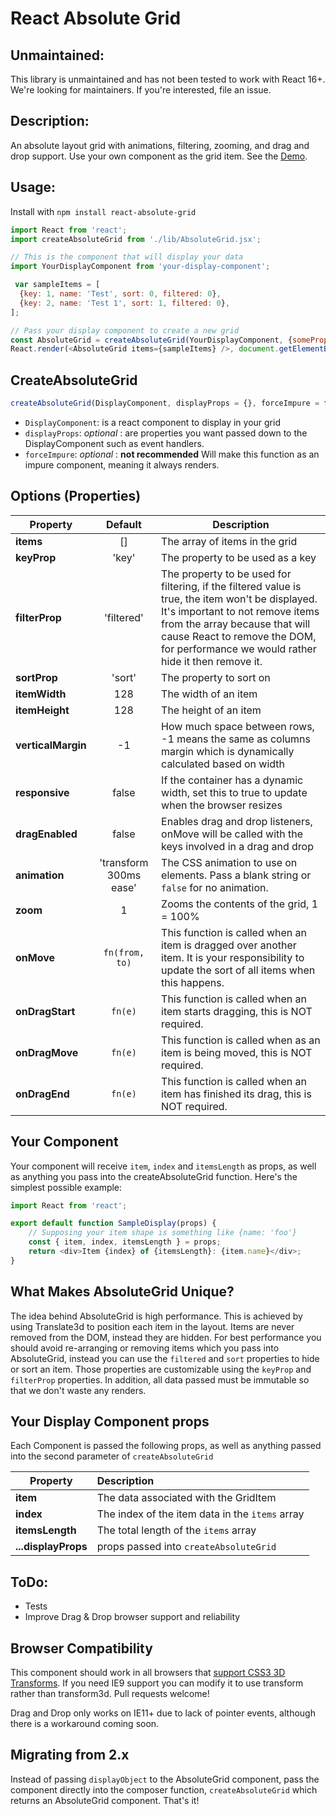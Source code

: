 React Absolute Grid
===================

Unmaintained:
-----
This library is unmaintained and has not been tested to work with React 16+. We're looking for maintainers. If you're interested, file an issue.

Description:
------

An absolute layout grid with animations, filtering, zooming, and drag and drop support. Use your own component as the grid item. See the [Demo](http://jrowny.github.io/react-absolute-grid/demo/).

Usage:
------

Install with `npm install react-absolute-grid`

```javascript
import React from 'react';
import createAbsoluteGrid from './lib/AbsoluteGrid.jsx';

// This is the component that will display your data
import YourDisplayComponent from 'your-display-component';

 var sampleItems = [
  {key: 1, name: 'Test', sort: 0, filtered: 0},
  {key: 2, name: 'Test 1', sort: 1, filtered: 0},
];

// Pass your display component to create a new grid
const AbsoluteGrid = createAbsoluteGrid(YourDisplayComponent, {someProp: 'my component needs this'});
React.render(<AbsoluteGrid items={sampleItems} />, document.getElementById('Container'));
```

CreateAbsoluteGrid
------
```javascript
createAbsoluteGrid(DisplayComponent, displayProps = {}, forceImpure = false)
```
 
 * `DisplayComponent`: is a react component to display in your grid
 * `displayProps`: *optional* : are properties you want passed down to the DisplayComponent such as event handlers. 
 * `forceImpure`: *optional* : **not recommended** Will make this function as an impure component, meaning it always renders. 

Options (Properties)
------
| Property | Default | Description |
|---|:---:|---|
| **items** | [] | The array of items in the grid |
| **keyProp** | 'key' | The property to be used as a key  |
| **filterProp** | 'filtered' | The property to be used for filtering, if the filtered value is true, the item won't be displayed. It's important to not remove items from the array because that will cause React to remove the DOM, for performance we would rather hide it then remove it. |
| **sortProp** | 'sort' | The property to sort on |
| **itemWidth** | 128 | The width of an item |
| **itemHeight** | 128 | The height of an item |
| **verticalMargin** | -1 | How much space between rows, -1 means the same as columns margin which is dynamically calculated based on width |
| **responsive** | false | If the container has a dynamic width, set this to true to update when the browser resizes |
| **dragEnabled** | false | Enables drag and drop listeners, onMove will be called with the keys involved in a drag and drop |
| **animation** | 'transform 300ms ease' | The CSS animation to use on elements. Pass a blank string or `false` for no animation. |
| **zoom** | 1 | Zooms the contents of the grid, 1 = 100% |
| **onMove** | `fn(from, to)` | This function is called when an item is dragged over another item. It is your responsibility to update the sort of all items when this happens. |
| **onDragStart** | `fn(e)` | This function is called when an item starts dragging, this is NOT required. |
| **onDragMove** | `fn(e)` | This function is called when as an item is being moved, this is NOT required. |
| **onDragEnd** | `fn(e)` | This function is called when an item has finished its drag, this is NOT required. |

Your Component
------
Your component will receive `item`, `index` and `itemsLength` as props, as well as anything you pass into the createAbsoluteGrid function. Here's the simplest possible example:

```javascript
import React from 'react';

export default function SampleDisplay(props) {
    // Supposing your item shape is something like {name: 'foo'}
    const { item, index, itemsLength } = props;
    return <div>Item {index} of {itemsLength}: {item.name}</div>;
}
```

What Makes AbsoluteGrid Unique?
----
The idea behind AbsoluteGrid is high performance. This is achieved by using Translate3d to position each item in the layout. Items are never removed from the DOM, instead they are hidden. For best performance you should avoid re-arranging or removing items which you pass into AbsoluteGrid, instead you can use the `filtered` and `sort` properties to hide or sort an item. Those properties are customizable using the `keyProp` and `filterProp` properties. In addition, all data passed must be immutable so that we don't waste any renders.

Your Display Component props
----
Each Component is passed the following props, as well as anything passed into the second parameter of `createAbsoluteGrid`

| Property | Description |
|---|:---|
| **item** | The data associated with the GridItem |
| **index** | The index of the item data in the `items` array |
| **itemsLength** | The total length of the `items` array |
| **...displayProps** | props passed into `createAbsoluteGrid` |

ToDo:
-----
 * Tests
 * Improve Drag & Drop browser support and reliability

Browser Compatibility
-----
This component should work in all browsers that [support CSS3 3D Transforms](http://caniuse.com/#feat=transforms3d). If you need IE9 support you can modify it to use transform rather than transform3d. Pull requests welcome!

Drag and Drop only works on IE11+ due to lack of pointer events, although there is a workaround coming soon.

Migrating from 2.x
-----

Instead of passing `displayObject` to the AbsoluteGrid component, pass the component directly into the composer function, `createAbsoluteGrid` which returns an AbsoluteGrid component. That's it!
